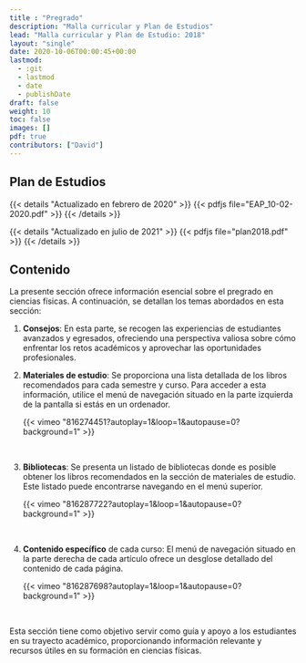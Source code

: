 ```yaml
---
title : "Pregrado"
description: "Malla curricular y Plan de Estudios"
lead: "Malla curricular y Plan de Estudio: 2018"
layout: "single"
date: 2020-10-06T00:00:45+00:00
lastmod:
  - :git
  - lastmod
  - date
  - publishDate
draft: false
weight: 10
toc: false
images: []
pdf: true
contributors: ["David"]
---
```


## Plan de Estudios

{{< details "Actualizado en febrero de 2020" >}}
{{< pdfjs file="EAP_10-02-2020.pdf" >}}
{{< /details >}}

{{< details "Actualizado en julio de 2021" >}}
{{< pdfjs file="plan2018.pdf" >}}
{{< /details >}}

## Contenido

La presente sección ofrece información esencial sobre el pregrado en ciencias físicas. A continuación, se detallan los temas abordados en esta sección:

1. **Consejos**: En esta parte, se recogen las experiencias de estudiantes avanzados y egresados, ofreciendo una perspectiva valiosa sobre cómo enfrentar los retos académicos y aprovechar las oportunidades profesionales.
2. **Materiales de estudio**: Se proporciona una lista detallada de los libros recomendados para cada semestre y curso. Para acceder a esta información, utilice el menú de navegación situado en la parte izquierda de la pantalla si estás en un ordenador.

    {{< vimeo "816274451?autoplay=1&loop=1&autopause=0?background=1" >}}

    <br>

3. **Bibliotecas**: Se presenta un listado de bibliotecas donde es posible obtener los libros recomendados en la sección de materiales de estudio. Este listado puede encontrarse navegando en el menú superior.

    {{< vimeo "816287722?autoplay=1&loop=1&autopause=0?background=1" >}}

    <br>

4. **Contenido específico** de cada curso: El menú de navegación situado en la parte derecha de cada artículo ofrece un desglose detallado del contenido de cada página.

    {{< vimeo "816287698?autoplay=1&loop=1&autopause=0?background=1" >}}

    <br>

Esta sección tiene como objetivo servir como guía y apoyo a los estudiantes en su trayecto académico, proporcionando información relevante y recursos útiles en su formación en ciencias físicas.
